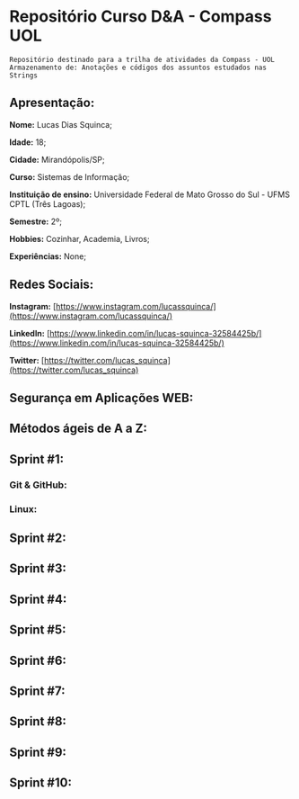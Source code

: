 # Repositório Curso D&A - Compass UOL
    Repositório destinado para a trilha de atividades da Compass - UOL
    Armazenamento de: Anotações e códigos dos assuntos estudados nas Strings


## Apresentação:
**Nome:** Lucas Dias Squinca;

**Idade:** 18;

**Cidade:** Mirandópolis/SP;

**Curso:** Sistemas de Informação;

**Instituição de ensino:** Universidade Federal de Mato Grosso do Sul - UFMS CPTL (Três Lagoas);

**Semestre:** 2º;

**Hobbies:** Cozinhar, Academia, Livros;

**Experiências:** None;

## Redes Sociais:
**Instagram:** [https://www.instagram.com/lucassquinca/](https://www.instagram.com/lucassquinca/)

**LinkedIn:** [https://www.linkedin.com/in/lucas-squinca-32584425b/](https://www.linkedin.com/in/lucas-squinca-32584425b/)

**Twitter:** [https://twitter.com/lucas_squinca](https://twitter.com/lucas_squinca)

## Segurança em Aplicações WEB:

## Métodos ágeis de A a Z:

## Sprint #1:

### Git & GitHub:

### Linux:

## Sprint #2:
    
## Sprint #3:

## Sprint #4:

## Sprint #5:

## Sprint #6:

## Sprint #7:

## Sprint #8:

## Sprint #9:

## Sprint #10:
